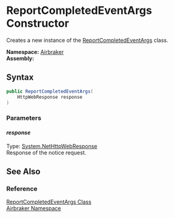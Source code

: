 ReportCompletedEventArgs Constructor
====================================
Creates a new instance of the [ReportCompletedEventArgs][1] class.

**Namespace:** [Airbraker][2]  
**Assembly:**

Syntax
------

```csharp
public ReportCompletedEventArgs(
	HttpWebResponse response
)
```

### Parameters

#### *response*
Type: [System.NetHttpWebResponse][3]  
Response of the notice request.


See Also
--------

### Reference
[ReportCompletedEventArgs Class][1]  
[Airbraker Namespace][2]  

[1]: README.md
[2]: ../README.md
[3]: http://msdn.microsoft.com/en-us/library/ww5755y6